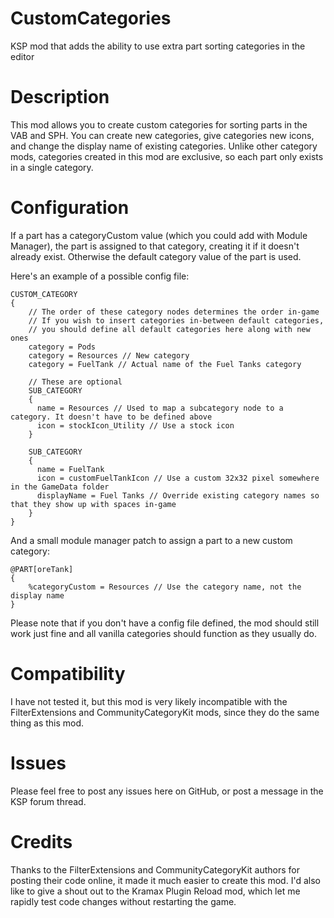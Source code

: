 # CustomCategories
KSP mod that adds the ability to use extra part sorting categories in the editor

# Description
This mod allows you to create custom categories for sorting parts in the VAB and SPH.
You can create new categories, give categories new icons, and change the display name of existing categories.
Unlike other category mods, categories created in this mod are exclusive, so each part only exists in a single
category.

# Configuration
If a part has a categoryCustom value (which you could add with Module Manager), the part is assigned to that category, 
creating it if it doesn't already exist. Otherwise the default category value of the part is used. 

Here's an example of a possible config file:

```
CUSTOM_CATEGORY
{
    // The order of these category nodes determines the order in-game
    // If you wish to insert categories in-between default categories,
    // you should define all default categories here along with new ones 
    category = Pods
    category = Resources // New category
    category = FuelTank // Actual name of the Fuel Tanks category
  
    // These are optional
    SUB_CATEGORY
    {
      name = Resources // Used to map a subcategory node to a category. It doesn't have to be defined above
      icon = stockIcon_Utility // Use a stock icon
    }
  
    SUB_CATEGORY
    {
      name = FuelTank
      icon = customFuelTankIcon // Use a custom 32x32 pixel somewhere in the GameData folder
      displayName = Fuel Tanks // Override existing category names so that they show up with spaces in-game
    }
}
```

And a small module manager patch to assign a part to a new custom category:

```
@PART[oreTank]
{
    %categoryCustom = Resources // Use the category name, not the display name
}
```

Please note that if you don't have a config file defined, the mod should still work just fine and all vanilla categories should function as they usually do.

# Compatibility
I have not tested it, but this mod is very likely incompatible with the FilterExtensions and CommunityCategoryKit mods, since they do the same thing as this mod.

# Issues
Please feel free to post any issues here on GitHub, or post a message in the KSP forum thread.

# Credits
Thanks to the FilterExtensions and CommunityCategoryKit authors for posting their code online, it made it much easier to create this mod.
I'd also like to give a shout out to the Kramax Plugin Reload mod, which let me rapidly test code changes without restarting the game.
